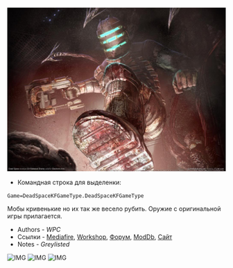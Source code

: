 ![IMG](_media/ds.png ':size=500')

* Командная строка для выделенки:

```clike
Game=DeadSpaceKFGameType.DeadSpaceKFGameType
```

Мобы кривенькие но их так же весело рубить. Оружие с оригинальной игры прилагается.

* Authors - *WPC*
* Ссылки - [Mediafire](<http://www.mediafire.com/download/rzf46moc11rk3wk/DeadSpaceV2.zip>), [Workshop](<https://steamcommunity.com/workshop/filedetails/?id=98337050>), [Форум](<https://forums.tripwireinteractive.com/index.php?threads/dead-space-mod-back-from-the-dead.89700/>), [ModDb](<https://www.moddb.com/mods/kf-dead-space>), [Сайт](<http://www.mostimpressive.nl/DeadSpace/>)
* Notes - *Greylisted*

![IMG](https://i.imgur.com/f7STbEp.jpg ':size=300')
![IMG](https://i.imgur.com/Wnnd8ws.jpg ':size=300')
![IMG](https://i.imgur.com/D3Wb0tj.jpg ':size=300')
